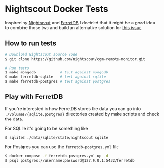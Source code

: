 # Nightscout Docker Tests

Inspired by [Nightscout](https://github.com/nightscout/cgm-remote-monitor) and [FerretDB](https://github.com/FerretDB/FerretDB) I decided that it might be a good idea to combine those two and build an alternative solution for [this issue](https://github.com/nightscout/cgm-remote-monitor/issues/7649).

## How to run tests

```sh
# Download Nightscout source code
$ git clone https://github.com/nightscout/cgm-remote-monitor.git

# Run tests
$ make mongodb           # test against mongodb
$ make ferretdb-sqlite   # test against sqlite
$ make ferretdb-postgres # test against postgres
```

## Play with FerretDB

If you're interested in how FerretDB stores the data you can go into `./volumes/{sqlite,postgres}` directories created by make scripts and check the data.

For SQLite it's going to be something like

```sh
$ sqlite3 ./data/sqlite/state/nightscout.sqlite
```

For Postgres you can use the `ferretdb-postgres.yml` file

```sh
$ docker compose -f ferretdb-postgres.yml up -d
$ psql postgres://username:password@127.0.0.1:5432/ferretdb
```
